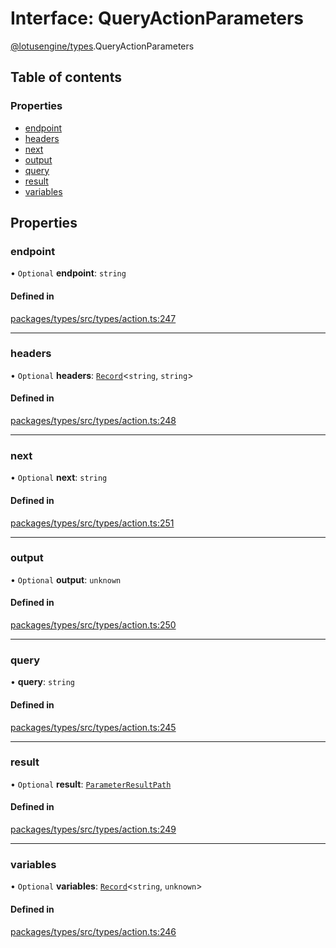 # Interface: QueryActionParameters

[@lotusengine/types](../wiki/@lotusengine.types).QueryActionParameters

## Table of contents

### Properties

- [endpoint](../wiki/@lotusengine.types.QueryActionParameters#endpoint)
- [headers](../wiki/@lotusengine.types.QueryActionParameters#headers)
- [next](../wiki/@lotusengine.types.QueryActionParameters#next)
- [output](../wiki/@lotusengine.types.QueryActionParameters#output)
- [query](../wiki/@lotusengine.types.QueryActionParameters#query)
- [result](../wiki/@lotusengine.types.QueryActionParameters#result)
- [variables](../wiki/@lotusengine.types.QueryActionParameters#variables)

## Properties

### endpoint

• `Optional` **endpoint**: `string`

#### Defined in

[packages/types/src/types/action.ts:247](https://github.com/lotusengine/sdk/blob/fdb90a3/packages/types/src/types/action.ts#L247)

___

### headers

• `Optional` **headers**: [`Record`](../wiki/@lotusengine.types.%3Cinternal%3E#record)<`string`, `string`\>

#### Defined in

[packages/types/src/types/action.ts:248](https://github.com/lotusengine/sdk/blob/fdb90a3/packages/types/src/types/action.ts#L248)

___

### next

• `Optional` **next**: `string`

#### Defined in

[packages/types/src/types/action.ts:251](https://github.com/lotusengine/sdk/blob/fdb90a3/packages/types/src/types/action.ts#L251)

___

### output

• `Optional` **output**: `unknown`

#### Defined in

[packages/types/src/types/action.ts:250](https://github.com/lotusengine/sdk/blob/fdb90a3/packages/types/src/types/action.ts#L250)

___

### query

• **query**: `string`

#### Defined in

[packages/types/src/types/action.ts:245](https://github.com/lotusengine/sdk/blob/fdb90a3/packages/types/src/types/action.ts#L245)

___

### result

• `Optional` **result**: [`ParameterResultPath`](../wiki/@lotusengine.types#parameterresultpath)

#### Defined in

[packages/types/src/types/action.ts:249](https://github.com/lotusengine/sdk/blob/fdb90a3/packages/types/src/types/action.ts#L249)

___

### variables

• `Optional` **variables**: [`Record`](../wiki/@lotusengine.types.%3Cinternal%3E#record)<`string`, `unknown`\>

#### Defined in

[packages/types/src/types/action.ts:246](https://github.com/lotusengine/sdk/blob/fdb90a3/packages/types/src/types/action.ts#L246)
